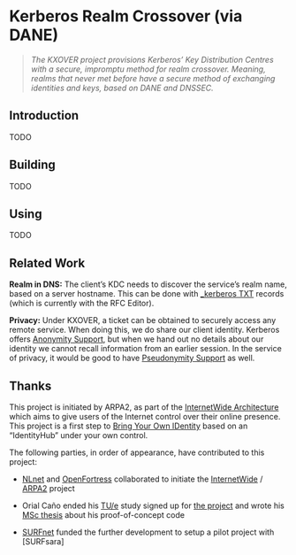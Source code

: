 Kerberos Realm Crossover (via DANE)
===================================

>   *The KXOVER project provisions Kerberos’ Key Distribution Centres with a
>   secure, impromptu method for realm crossover.  Meaning, realms that never
>   met before have a secure method of exchanging identities and keys, based on
>   DANE and DNSSEC.*

Introduction
------------

TODO

Building
--------

TODO

Using
-----

TODO

Related Work
------------

**Realm in DNS:** The client’s KDC needs to discover the service’s realm name,
based on a server hostname.  This can be done with [\_kerberos
TXT](https://datatracker.ietf.org/doc/draft-vanrein-dnstxt-krb1/) records (which
is currently with the RFC Editor).

**Privacy:​** Under KXOVER, a ticket can be obtained to securely access any
remote service.  When doing this, we do share our client identity.  Kerberos
offers [Anonymity Support](https://tools.ietf.org/html/rfc6112), but when we
hand out no details about our identity we cannot recall information from an
earlier session.  In the service of privacy, it would be good to have
[Pseudonymity
Support](https://tools.ietf.org/html/draft-vanrein-kitten-krb-pseudonymity) as
well.

Thanks
------

This project is initiated by ARPA2, as part of the [InternetWide
Architecture](http://internetwide.org/blog/2016/06/24/iwo-phases.html) which
aims to give users of the Internet control over their online presence.  This
project is a first step to [Bring Your Own
IDentity](http://internetwide.org/blog/2015/04/22/id-2-byoid.html) based on an
“IdentityHub” under your own control.

The following parties, in order of appearance, have contributed to this project:

-   [NLnet](http://nlnet.nl) and [OpenFortress](http://openfortress.nl)
    collaborated to initiate the [InternetWide](http://internetwide.org) /
    [ARPA2](http://arpa2.net) project

-   Orial Caño ended his [TU/e](http://tue.nl) study signed up for [the
    project](https://research.arpa2.org/projects/2014-pkcross-dane.html) and
    wrote his [MSc
    thesis](https://research.arpa2.org/library/bellatriu-2016-kerberos-realm-crossover.pdf)
    about his proof-of-concept code

-   [SURFnet](https://www.surf.nl/over-surf/werkmaatschappijen/surfnethttps://www.surf.nl/en/about-surf/subsidiaries/surfsara/)
    funded the further development to setup a pilot project with [SURFsara]
